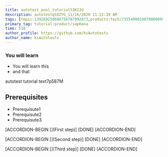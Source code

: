 ```yaml
---
title: autotest_pool_tutorial53K13U
description: autotestqtDZYG_11/16/2020 11:22:39 AM
tags: [topic:139269250608756787992873,products:tech/73554900100700000996,tutorial:experience/advanced]
primary_tag: tutorial:product/sapHana
time: 518
author_profile: https://github.com/ksAutotests
author_name: ksAutotests
---
```

### You will learn
- You will learn this
- and that

autotest tutorial text7p587M

## Prerequisites
- Prerequisute1
- Prerequisute2
- Prerequisute3

[ACCORDION-BEGIN [](First step)]
[DONE]
[ACCORDION-END]

[ACCORDION-BEGIN [](Second step)]
[DONE]
[ACCORDION-END]

[ACCORDION-BEGIN [](Third step)]
[DONE]
[ACCORDION-END]

